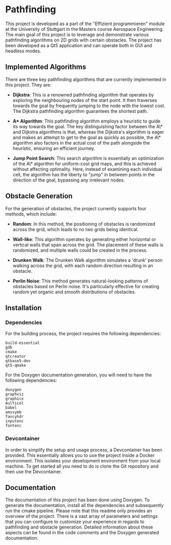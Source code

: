 # Pathfinding

This project is developed as a part of the "Effizient programmieren" module at the University of Stuttgart in the
Masters course Aerospace Engineering. The main goal of this project is to leverage and demonstrate various pathfinding
algorithms on 2D grids with certain obstacles. The project has been developed as a Qt5 application and can operate both
in GUI and headless modes.

## Implemented Algorithms

There are three key pathfinding algorithms that are currently implemented in this project. They are:

- **Dijkstra**: This is a renowned pathfinding algorithm that operates by exploring the neighbouring nodes of the start
  point. It then traverses towards the goal by frequently jumping to the node with the lowest cost. The Dijkstra
  pathfinding algorithm guarantees the shortest path.

- **A\* Algorithm**: This pathfinding algorithm employs a heuristic to guide its way towards the goal. The key
  distinguishing factor between the A\\* and Dijkstra algorithms is that, whereas the Dijkstra's algorithm is eager and
  makes an attempt to get to the goal as quickly as possible, the A\\* algorithm also factors in the actual cost of the
  path alongside the heuristic, ensuring an efficient journey.

- **Jump Point Search**: This search algorithm is essentially an optimization of the A\\* algorithm for uniform-cost
  grid maps, and this is achieved without affecting optimality. Here, instead of examining each individual cell, the
  algorithm has the liberty to "jump" in between points in the direction of the goal, bypassing any irrelevant nodes.

## Obstacle Generation

For the generation of obstacles, the project currently supports four methods, which include:

- **Random**: In this method, the positioning of obstacles is randomized across the grid, which leads to no two grids
  being identical.

- **Wall-like**: This algorithm operates by generating either horizontal or vertical walls that span across the grid.
  The placement of these walls is randomized, and multiple walls could be created in the process.

- **Drunken Walk**: The Drunken Walk algorithm simulates a 'drunk' person walking across the grid, with each random
  direction resulting in an obstacle.

- **Perlin Noise**: This method generates natural-looking patterns of obstacles based on Perlin noise. It's particularly
  effective for creating random yet organic and smooth distributions of obstacles.

## Installation

### Dependencies

For the building process, the project requires the following dependencies:
```console
build-essential
gdb
cmake
qtcreator
qtbase5-dev
qt5-qmake
```

For the Doxygen documentation generation, you will need to have the following dependencies:
```console
doxygen
graphviz
graphicx
multicol
babel
amssymb
fancyhdr
inputenc
fontenc
```

### Devcontainer

In order to simplify the setup and usage process, a Devcontainer has been provided. This essentially allows you to use
the project inside a Docker environment. This isolates your development environment from your local machine. To get
started all you need to do is clone the Git repository and then use the Devcontainer.

## Documentation

The documentation of this project has been done using Doxygen. To generate the documentation, install all the
dependencies and subsequently run the cmake pipeline. Please note that this readme only provides an overview of the
project. There is a vast array of parameters and settings that you can configure to customize your experience in regards
to pathfinding and obstacle generation. Detailed information about these aspects can be found in the code comments and
the Doxygen generated documentation.